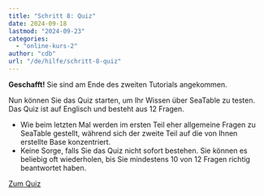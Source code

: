 ```yaml
---
title: "Schritt 8: Quiz"
date: 2024-09-18
lastmod: "2024-09-23"
categories: 
  - "online-kurs-2"
author: "cdb"
url: "/de/hilfe/schritt-8-quiz"
---
```


**Geschafft!** Sie sind am Ende des zweiten Tutorials angekommen.

Nun können Sie das Quiz starten, um Ihr Wissen über SeaTable zu testen. Das Quiz ist auf Englisch und besteht aus 12 Fragen.

- Wie beim letzten Mal werden im ersten Teil eher allgemeine Fragen zu SeaTable gestellt, während sich der zweite Teil auf die von Ihnen erstellte Base konzentriert.
- Keine Sorge, falls Sie das Quiz nicht sofort bestehen. Sie können es beliebig oft wiederholen, bis Sie mindestens 10 von 12 Fragen richtig beantwortet haben.

[Zum Quiz](https://tally.so/r/mDDbpb)
